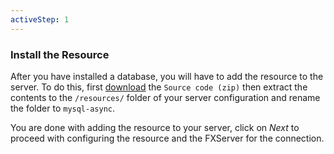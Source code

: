 ```yaml
---
activeStep: 1
---
```

###  Install the Resource

After you have installed a database, you will have to add the resource to the server. To do this, first
[download](https://github.com/brouznouf/arma-mysql-async/releases) the `Source code (zip)`
then extract the contents to the `/resources/` folder of your server configuration and rename the folder to `mysql-async`.

You are done with adding the resource to your server, click on *Next* to proceed with configuring the
resource and the FXServer for the connection.